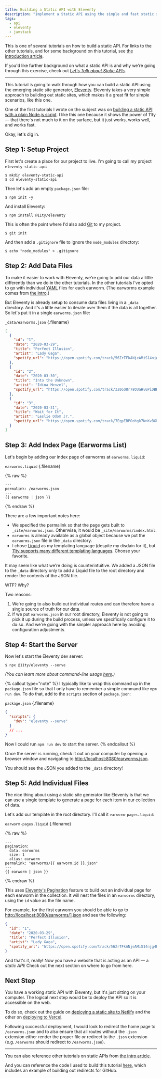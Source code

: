 ```yaml
---
title: Building a Static API with Eleventy
description: "Implement a Static API using the simple and fast static site generator, Eleventy."
tags:
  - api
  - eleventy
  - jamstack
---
```


This is one of several tutorials on how to build a static API. For links to the other tutorials, and for some background on this tutorial, see [the introduction article](/blog/how-to-build-static-api/).

If you'd like further background on what a static API is and why we're going through this exercise, check out [_Let's Talk about Static APIs_](/blog/lets-talk-about-static-apis/).

---

This tutorial is going to walk through how you can build a static API using the emerging static site generator, [Eleventy](https://www.11ty.dev/). Eleventy takes a very simple approach to building out static sites, which makes it a great fit for simple scenarios, like this one.

One of the first tutorials I wrote on the subject was on [building a static API with a plain Node.js script](/blog/building-static-api-nodejs/). I like this one because it shows the power of 11ty — that there's not much to it on the surface, but it just works, works well, and works fast.

Okay, let's dig in.

## Step 1: Setup Project

First let's create a place for our project to live. I'm going to call my project `eleventy-static-api`:

    $ mkdir eleventy-static-api
    $ cd eleventy-static-api

Then let's add an empty `package.json` file:

    $ npm init -y

And install Eleventy:

    $ npm install @11ty/eleventy

This is often the point where I'd also add [Git](https://git-scm.com/) to my project.

    $ git init

And then add a `.gitignore` file to ignore the `node_modules` directory:

    $ echo "node_modules" > .gitignore

## Step 2: Add Data Files

To make it easier to work with Eleventy, we're going to add our data a little differently than we do in the other tutorials. In the other tutorials I've opted to go with individual [YAML](https://yaml.org/) files for each earworm. (The earworms example comes from [the intro](/blog/how-to-build-static-api/).)

But Eleventy is already setup to consume data files living in a `_data` directory. And it's a little easier to iterate over them if the data is all together. So let's put it in a single `earworms.json` file:

`_data/earworms.json` {.filename}

```json
[
  {
    "id": "1",
    "date": "2020-03-29",
    "title": "Perfect Illusion",
    "artist": "Lady Gaga",
    "spotify_url": "https://open.spotify.com/track/56ZrTFkANjeAMiS14njg4E?si=oaaJCMbiTw2NqYK-L7CSEQ"
  },
  {
    "id": "2",
    "date": "2020-03-30",
    "title": "Into the Unknown",
    "artist": "Idina Menzel",
    "spotify_url": "https://open.spotify.com/track/3Z0oQ8r78OUaHvGPiDBR3W?si=__mISyOgTCy0nzyoumBiUg"
  },
  {
    "id": "3",
    "date": "2020-03-31",
    "title": "Wait for It",
    "artist": "Leslie Odom Jr.",
    "spotify_url": "https://open.spotify.com/track/7EqpEBPOohgk7NnKvBGFWo?si=eceqQWGATkO1HJ7n-gKOEQ"
  }
]
```

## Step 3: Add Index Page (Earworms List)

Let's begin by adding our index page of earworms at `earworms.liquid`:

`earworms.liquid` {.filename}

{% raw %}

```liquid
---
permalink: /earworms.json
---
{{ earworms | json }}
```

{% endraw %}

There are a few important notes here:

- We specified the permalink so that the page gets built to `_site/earworms.json`. Otherwise, it would be `_site/earworms/index.html`.
- `earworms` is already available as a global object because we put the `earworms.json` file in the `_data` directory.
- I chose [Liquid](https://shopify.github.io/liquid/) as my templating language (despite my disdain for it), but [11ty supports many different templating languages](https://www.11ty.dev/docs/). Choose your favorite.

It may seem like what we're doing is counterintuitive. We added a JSON file to the `_data` directory only to add a Liquid file to the root directory and render the contents of the JSON file.

WTF? Why?

Two reasons:

1. We're going to also build out individual routes and can therefore have a single source of truth for our data.
2. If we put `earworms.json` in our root directory, Eleventy is not going to pick it up during the build process, unless we specifically configure it to do so. And we're going with the simpler approach here by avoiding configuration adjustments.

## Step 4: Start the Server

Now let's start the Eleventy dev server:

    $ npx @11ty/eleventy --serve

_(You can learn more about command-line usage [here](https://www.11ty.dev/docs/usage/).)_

{% callout type="note" %}
I typically like to wrap this command up in the `package.json` file so that I only have to remember a simple command like `npm run dev`. To do that, add to the `scripts` section of `package.json`:

`package.json` {.filename}

```json
{
  "scripts": {
    "dev": "eleventy --serve"
  }
  // ...
}
```

Now I could run `npm run dev` to start the server.
{% endcallout %}

Once the server is running, check it out on your computer by opening a browser window and navigating to [http://localhost:8080/earworms.json](http://localhost:8080/earworms.json).

You should see the JSON you added to the `_data` directory!

## Step 5: Add Individual Files

The nice thing about using a static site generator like Eleventy is that we can use a single template to generate a page for each item in our collection of data.

Let's add our template in the root directory. I'll call it `earworm-pages.liquid`:

`earworm-pages.liquid` {.filename}

{% raw %}

```liquid
---
pagination:
  data: earworms
  size: 1
  alias: earworm
permalink: "earworms/{{ earworm.id }}.json"
---
{{ earworm | json }}
```

{% endraw %}

This uses [Eleventy's Pagination](https://www.11ty.dev/docs/pagination/) feature to build out an individual page for each earworm in the collection. It will nest the files in an `earworms` directory, using the `id` value as the file name.

For example, for the first earworm you should be able to go to [http://localhost:8080/earworms/1.json](http://localhost:8080/earworms/1.json) and see the following:

```json
{
  "id": "1",
  "date": "2020-03-29",
  "title": "Perfect Illusion",
  "artist": "Lady Gaga",
  "spotify_url": "https://open.spotify.com/track/56ZrTFkANjeAMiS14njg4E?si=oaaJCMbiTw2NqYK-L7CSEQ"
}
```

And that's it, really! Now you have a website that is acting as an API — a _static API!_ Check out the next section on where to go from here.

## Next Step

You have a working static API with Eleventy, but it's just sitting on your computer. The logical next step would be to deploy the API so it is accessible on the web.

To do so, check out the guide on [deploying a static site to Netlify](/blog/deploy-static-api-netlify/) and the other on [deploying to Vercel](/blog/deploy-static-api-vercel/).

Following successful deployment, I would look to redirect the home page to `/earworms.json` and to also ensure that all routes without the `.json` extension either render the proper file _or_ redirect to the `.json` extension (e.g. `/earworms` should redirect to `/earworms.json`).

---

You can also reference other tutorials on static APIs from [the intro article](/blog/how-to-build-static-api#tutorials).

And you can reference the code I used to build this tutorial [here](https://github.com/seancdavis/cobwwweb-examples/tree/087a5503c3000c47ff5e7f7f379f6289ab0055ac/eleventy-static-api), which includes an example of building out redirects for GitHub.
